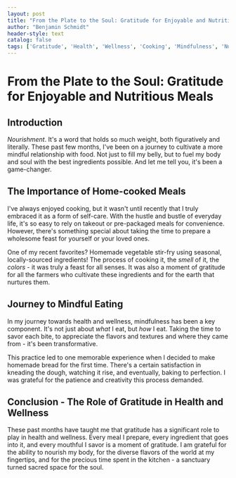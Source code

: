 ```yaml
---
layout: post
title: "From the Plate to the Soul: Gratitude for Enjoyable and Nutritious Meals"
author: "Benjamin Schmidt"
header-style: text
catalog: false
tags: ['Gratitude', 'Health', 'Wellness', 'Cooking', 'Mindfulness', 'Nutrition']
---
```


# From the Plate to the Soul: Gratitude for Enjoyable and Nutritious Meals

## Introduction

*Nourishment*. It's a word that holds so much weight, both figuratively and literally. These past few months, I've been on a journey to cultivate a more mindful relationship with food. Not just to fill my belly, but to fuel my body and soul with the best ingredients possible. And let me tell you, it's been a game-changer.

## The Importance of Home-cooked Meals

I've always enjoyed cooking, but it wasn't until recently that I truly embraced it as a form of self-care. With the hustle and bustle of everyday life, it's so easy to rely on takeout or pre-packaged meals for convenience. However, there's something special about taking the time to prepare a wholesome feast for yourself or your loved ones.

One of my recent favorites? Homemade vegetable stir-fry using seasonal, locally-sourced ingredients! The process of cooking it, the *smell* of it, the *colors* - it was truly a feast for all senses. It was also a moment of gratitude for all the farmers who cultivate these ingredients and for the earth that nurtures them.

## Journey to Mindful Eating

In my journey towards health and wellness, mindfulness has been a key component. It's not just about *what* I eat, but *how* I eat. Taking the time to savor each bite, to appreciate the flavors and textures and where they came from - it's been transformative.

This practice led to one memorable experience when I decided to make homemade bread for the first time. There's a certain satisfaction in kneading the dough, watching it rise, and eventually, baking to perfection. I was grateful for the patience and creativity this process demanded.

## Conclusion - The Role of Gratitude in Health and Wellness

These past months have taught me that gratitude has a significant role to play in health and wellness. Every meal I prepare, every ingredient that goes into it, and every mouthful I savor is a moment of gratitude. I am grateful for the ability to nourish my body, for the diverse flavors of the world at my fingertips, and for the precious time spent in the kitchen - a sanctuary turned sacred space for the soul.
